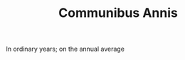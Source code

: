 ---
title: Communibus Annis
letter: C
permalink: "/definitions/bld-communibus-annis.html"
body: In ordinary years; on the annual average
published_at: '2018-07-07'
source: Black's Law Dictionary 2nd Ed (1910)
layout: post
---